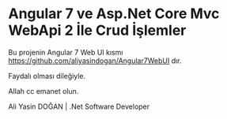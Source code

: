 # Angular 7 ve Asp.Net Core Mvc WebApi 2 İle Crud İşlemler

Bu projenin Angular 7 Web UI kısmı https://github.com/aliyasindogan/Angular7WebUI dır. 

Faydalı olması dileğiyle.


Allah cc emanet olun.


Ali Yasin DOĞAN  | .Net Software Developer
